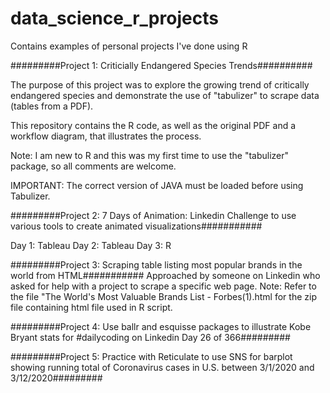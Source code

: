 # data_science_r_projects
Contains examples of personal projects I've done using R

#########Project 1:  Criticially Endangered Species Trends##########

The purpose of this project was to explore the growing trend of critically endangered species and demonstrate the use of "tabulizer" to scrape data (tables from a PDF).

This repository contains the R code, as well as the original PDF and a workflow diagram, that illustrates the process.

Note: I am new to R and this was my first time to use the "tabulizer" package, so all comments are welcome.

IMPORTANT:  The correct version of JAVA must be loaded before using Tabulizer. 

#########Project 2:  7 Days of Animation:  Linkedin Challenge to use various tools to create animated visualizations###########

Day 1: Tableau
Day 2: Tableau
Day 3: R

#########Project 3:  Scraping table listing most popular brands in the world from HTML###########
Approached by someone on Linkedin who asked for help with a project to scrape a specific web page.
Note:  Refer to the file "The World's Most Valuable Brands List - Forbes(1).html for the zip file containing html file used in R script.

#########Project 4:  Use ballr and esquisse packages to illustrate Kobe Bryant stats for #dailycoding on Linkedin Day 26 of 366#########

#########Project 5:  Practice with Reticulate to use SNS for barplot showing running total of Coronavirus cases in U.S. between
3/1/2020 and 3/12/2020#########



